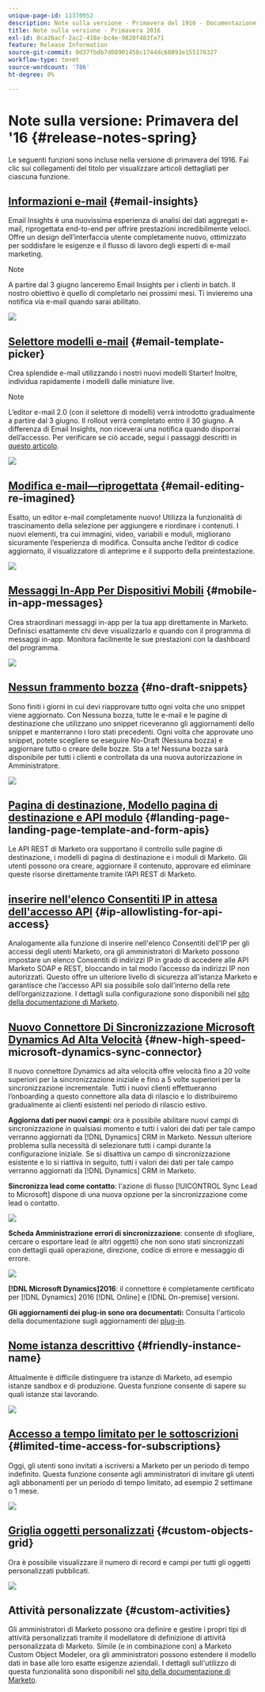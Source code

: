 ```yaml
---
unique-page-id: 11370952
description: Note sulla versione - Primavera del 1916 - Documentazione di Marketo - Documentazione del prodotto
title: Note sulla versione - Primavera 2016
exl-id: 0ca26acf-2ac2-418e-bc4e-9820f483fa71
feature: Release Information
source-git-commit: 0d37fbdb7d08901458c1744dc68893e155176327
workflow-type: tm+mt
source-wordcount: '786'
ht-degree: 0%

---
```


# Note sulla versione: Primavera del &#39;16 {#release-notes-spring}

Le seguenti funzioni sono incluse nella versione di primavera del 1916. Fai clic sui collegamenti del titolo per visualizzare articoli dettagliati per ciascuna funzione.

## [Informazioni e-mail](/help/marketo/product-docs/reporting/email-insights/email-insights-overview.md) {#email-insights}

Email Insights è una nuovissima esperienza di analisi dei dati aggregati e-mail, riprogettata end-to-end per offrire prestazioni incredibilmente veloci. Offre un design dell’interfaccia utente completamente nuovo, ottimizzato per soddisfare le esigenze e il flusso di lavoro degli esperti di e-mail marketing.

>[!NOTE]
>
>A partire dal 3 giugno lanceremo Email Insights per i clienti in batch. Il nostro obiettivo è quello di completarlo nei prossimi mesi. Ti invieremo una notifica via e-mail quando sarai abilitato.

![](assets/two.png)

## [Selettore modelli e-mail](/help/marketo/product-docs/email-marketing/general/email-editor-2/email-template-picker-overview.md) {#email-template-picker}

Crea splendide e-mail utilizzando i nostri nuovi modelli Starter! Inoltre, individua rapidamente i modelli dalle miniature live.

>[!NOTE]
>
>L’editor e-mail 2.0 (con il selettore di modelli) verrà introdotto gradualmente a partire dal 3 giugno. Il rollout verrà completato entro il 30 giugno. A differenza di Email Insights, non riceverai una notifica quando disporrai dell’accesso. Per verificare se ciò accade, segui i passaggi descritti in [questo articolo](/help/marketo/product-docs/email-marketing/general/email-editor-2/transitioning-to-email-editor-2-0.md).

![](assets/5-29-home-starter-templates.png)

## [Modifica e-mail—riprogettata](/help/marketo/product-docs/email-marketing/general/email-editor-2/email-editor-v2-0-overview.md) {#email-editing-re-imagined}

Esatto, un editor e-mail completamente nuovo! Utilizza la funzionalità di trascinamento della selezione per aggiungere e riordinare i contenuti. I nuovi elementi, tra cui immagini, video, variabili e moduli, migliorano sicuramente l’esperienza di modifica. Consulta anche l’editor di codice aggiornato, il visualizzatore di anteprime e il supporto della preintestazione.

![](assets/17a-29-modules-next.png)

## [Messaggi In-App Per Dispositivi Mobili](/help/marketo/product-docs/mobile-marketing/in-app-messages/understanding-in-app-messages.md) {#mobile-in-app-messages}

Crea straordinari messaggi in-app per la tua app direttamente in Marketo. Definisci esattamente chi deve visualizzarlo e quando con il programma di messaggi in-app. Monitora facilmente le sue prestazioni con la dashboard del programma.

![](assets/pasted-image-at-2016-05-24-09-45-am.png)

## [Nessun frammento bozza](/help/marketo/product-docs/administration/users-and-roles/enable-no-draft-for-snippets.md) {#no-draft-snippets}

Sono finiti i giorni in cui devi riapprovare tutto ogni volta che uno snippet viene aggiornato. Con Nessuna bozza, tutte le e-mail e le pagine di destinazione che utilizzano uno snippet riceveranno gli aggiornamenti dello snippet e manterranno i loro stati precedenti. Ogni volta che approvate uno snippet, potete scegliere se eseguire No-Draft (Nessuna bozza) e aggiornare tutto o creare delle bozze. Sta a te! Nessuna bozza sarà disponibile per tutti i clienti e controllata da una nuova autorizzazione in Amministratore.

![](assets/image2016-5-16-15-3a41-3a17.png)

## [Pagina di destinazione, Modello pagina di destinazione e API modulo](https://developers.marketo.com/blog/spring-2016-updates/) {#landing-page-landing-page-template-and-form-apis}

Le API REST di Marketo ora supportano il controllo sulle pagine di destinazione, i modelli di pagina di destinazione e i moduli di Marketo. Gli utenti possono ora creare, aggiornare il contenuto, approvare ed eliminare queste risorse direttamente tramite l’API REST di Marketo.

## [inserire nell&#39;elenco Consentiti IP in attesa dell&#39;accesso API](/help/marketo/product-docs/administration/additional-integrations/create-an-allowlist-for-ip-based-api-access.md) {#ip-allowlisting-for-api-access}

Analogamente alla funzione di inserire nell&#39;elenco Consentiti dell’IP per gli accessi degli utenti Marketo, ora gli amministratori di Marketo possono impostare un elenco Consentiti di indirizzi IP in grado di accedere alle API Marketo SOAP e REST, bloccando in tal modo l’accesso da indirizzi IP non autorizzati. Questo offre un ulteriore livello di sicurezza all’istanza Marketo e garantisce che l’accesso API sia possibile solo dall’interno della rete dell’organizzazione. I dettagli sulla configurazione sono disponibili nel [sito della documentazione di Marketo](/help/marketo/product-docs/administration/additional-integrations/create-an-allowlist-for-ip-based-api-access.md).

## [Nuovo Connettore Di Sincronizzazione Microsoft Dynamics Ad Alta Velocità](/help/marketo/product-docs/crm-sync/microsoft-dynamics-sync/microsoft-dynamics-sync-details/sync-status.md) {#new-high-speed-microsoft-dynamics-sync-connector}

Il nuovo connettore Dynamics ad alta velocità offre velocità fino a 20 volte superiori per la sincronizzazione iniziale e fino a 5 volte superiori per la sincronizzazione incrementale. Tutti i nuovi clienti effettueranno l’onboarding a questo connettore alla data di rilascio e lo distribuiremo gradualmente ai clienti esistenti nel periodo di rilascio estivo.

**Aggiorna dati per nuovi campi**: ora è possibile abilitare nuovi campi di sincronizzazione in qualsiasi momento e tutti i valori dei dati per tale campo verranno aggiornati da [!DNL Dynamics] CRM in Marketo. Nessun ulteriore problema sulla necessità di selezionare tutti i campi durante la configurazione iniziale. Se si disattiva un campo di sincronizzazione esistente e lo si riattiva in seguito, tutti i valori dei dati per tale campo verranno aggiornati da [!DNL Dynamics] CRM in Marketo.

**Sincronizza lead come contatto**: l&#39;azione di flusso [!UICONTROL Sync Lead to Microsoft] dispone di una nuova opzione per la sincronizzazione come lead o contatto.

![](assets/image2016-5-19-8-3a59-3a9.png)

**Scheda Amministrazione errori di sincronizzazione**: consente di sfogliare, cercare o esportare lead (e altri oggetti) che non sono stati sincronizzati con dettagli quali operazione, direzione, codice di errore e messaggio di errore.

![](assets/sync-errors.png)

**[!DNL Microsoft Dynamics]2016**: il connettore è completamente certificato per [!DNL Dynamics] 2016 [!DNL Online] e [!DNL On-premise] versioni.

**Gli aggiornamenti dei plug-in sono ora documentati:** Consulta l&#39;articolo della documentazione sugli aggiornamenti dei [plug-in](/help/marketo/product-docs/crm-sync/microsoft-dynamics-sync/marketo-plugin-releases-for-microsoft-dynamics.md).

## [Nome istanza descrittivo](/help/marketo/product-docs/administration/settings/edit-subscription-settings.md) {#friendly-instance-name}

Attualmente è difficile distinguere tra istanze di Marketo, ad esempio istanze sandbox e di produzione. Questa funzione consente di sapere su quali istanze stai lavorando.

![](assets/image2016-5-16-15-3a57-3a14.png)

## [Accesso a tempo limitato per le sottoscrizioni](/help/marketo/product-docs/administration/users-and-roles/managing-marketo-users.md) {#limited-time-access-for-subscriptions}

Oggi, gli utenti sono invitati a iscriversi a Marketo per un periodo di tempo indefinito. Questa funzione consente agli amministratori di invitare gli utenti agli abbonamenti per un periodo di tempo limitato, ad esempio 2 settimane o 1 mese.

![](assets/image2016-5-16-15-3a59-3a52.png)

## [Griglia oggetti personalizzati](/help/marketo/product-docs/administration/marketo-custom-objects/understanding-marketo-custom-objects.md) {#custom-objects-grid}

Ora è possibile visualizzare il numero di record e campi per tutti gli oggetti personalizzati pubblicati.

![](assets/custom-objects-grid.png)

## Attività personalizzate {#custom-activities}

Gli amministratori di Marketo possono ora definire e gestire i propri tipi di attività personalizzati tramite il modellatore di definizione di attività personalizzata di Marketo. Simile (e in combinazione con) a Marketo Custom Object Modeler, ora gli amministratori possono estendere il modello dati in base alle loro esatte esigenze aziendali. I dettagli sull&#39;utilizzo di questa funzionalità sono disponibili nel [sito della documentazione di Marketo](/help/marketo/product-docs/administration/marketo-custom-activities/understanding-custom-activities.md).
